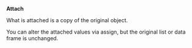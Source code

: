 **Attach**

What is attached is a copy of the original object. 

You can alter the attached values via assign, but the original list or data frame is unchanged.
